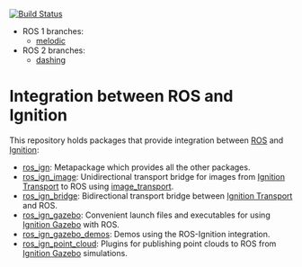 [![Build Status](https://travis-ci.org/osrf/ros_ign.svg?branch=dashing)](https://travis-ci.org/osrf/ros_ign/branches)

* ROS 1 branches:
    * [melodic](https://github.com/osrf/ros_ign/tree/melodic)
* ROS 2 branches:
    * [dashing](https://github.com/osrf/ros_ign/tree/dashing)

# Integration between ROS and Ignition

This repository holds packages that provide integration between
[ROS](http://www.ros.org/) and [Ignition](https://ignitionrobotics.org):

* [ros_ign](https://github.com/osrf/ros_ign/tree/dashing/ros_ign):
  Metapackage which provides all the other packages.
* [ros_ign_image](https://github.com/osrf/ros_ign/tree/dashing/ros_ign_image):
  Unidirectional transport bridge for images from
  [Ignition Transport](https://ignitionrobotics.org/libs/transport)
  to ROS using
  [image_transport](http://wiki.ros.org/image_transport).
* [ros_ign_bridge](https://github.com/osrf/ros_ign/tree/dashing/ros_ign_bridge):
  Bidirectional transport bridge between
  [Ignition Transport](https://ignitionrobotics.org/libs/transport)
  and ROS.
* [ros_ign_gazebo](https://github.com/osrf/ros_ign/tree/dashing/ros_ign_gazebo):
  Convenient launch files and executables for using
  [Ignition Gazebo](https://ignitionrobotics.org/libs/gazebo)
  with ROS.
* [ros_ign_gazebo_demos](https://github.com/osrf/ros_ign/tree/dashing/ros_ign_gazebo_demos):
  Demos using the ROS-Ignition integration.
* [ros_ign_point_cloud](https://github.com/osrf/ros_ign/tree/dashing/ros_ign_point_cloud):
  Plugins for publishing point clouds to ROS from
  [Ignition Gazebo](https://ignitionrobotics.org/libs/gazebo) simulations.
